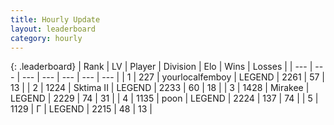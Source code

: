 ```yaml
---
title: Hourly Update
layout: leaderboard
category: hourly
---
```


{: .leaderboard}
| Rank | LV | Player | Division | Elo | Wins | Losses |
| --- | --- | --- | --- | --- | --- | --- |
| <span data-change="0">1</span> | 227 | <span title="ID: 719486">yourlocalfemboy</span> | LEGEND | <span data-change="0">2261</span> | <span data-change="0">57</span> | <span data-change="0">13</span> |
| <span data-change="0">2</span> | 1224 | <span title="ID: 402846">Sktima II</span> | LEGEND | <span data-change="-27">2233</span> | <span data-change="1">60</span> | <span data-change="3">18</span> |
| <span data-change="0">3</span> | 1428 | <span title="ID: 416373">Mirakee</span> | LEGEND | <span data-change="0">2229</span> | <span data-change="0">74</span> | <span data-change="0">31</span> |
| <span data-change="0">4</span> | 1135 | <span title="ID: 540690">poon</span> | LEGEND | <span data-change="0">2224</span> | <span data-change="0">137</span> | <span data-change="0">74</span> |
| <span data-change="0">5</span> | 1129 | <span title="ID: 512212">Г</span> | LEGEND | <span data-change="0">2215</span> | <span data-change="0">48</span> | <span data-change="0">13</span> |